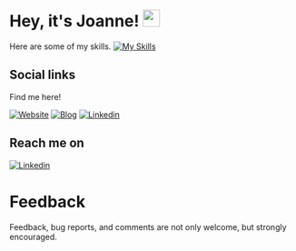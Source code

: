 <h1>
  Hey, it's Joanne!
  <img src="https://media.giphy.com/media/hvRJCLFzcasrR4ia7z/giphy.gif" width="30px"/>
</h1>


Here are some of my skills. 
[![My Skills](https://skillicons.dev/icons?i=cpp,c,cs,java,py,tensorflow,pytorch,php,js,jquery,html,css,git,latex,github,jenkins,firebase,androidstudio,raspberrypi,linux&perline=20)](https://skillicons.dev)


## Social links

Find me here! 

[![Website](https://img.shields.io/badge/Website-4FC08D?style=for-the-badge&logo=githubpages&logoColor=white)](https://joannechiao18.github.io/)
[![Blog](https://img.shields.io/badge/blog-FFA500?style=for-the-badge&logo=rss&logoColor=white)](https://joannechiao18.github.io/)
[![Linkedin](https://img.shields.io/badge/linkedin-0077B5?style=for-the-badge&logo=linkedin&logoColor=white)](https://www.linkedin.com/in/xtenzq/)

## Reach me on

[![Linkedin](https://img.shields.io/badge/gmail-0077B5?style=for-the-badge&logo=gmail&logoColor=red)](https://www.linkedin.com/in/xtenzq/)

# Feedback
Feedback, bug reports, and comments are not only welcome, but strongly encouraged. 


